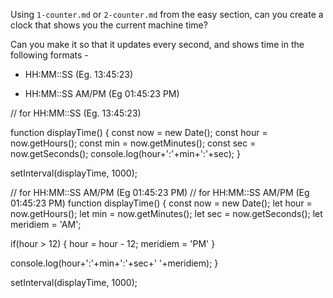 Using `1-counter.md` or `2-counter.md` from the easy section, can you create a
clock that shows you the current machine time?

Can you make it so that it updates every second, and shows time in the following formats - 

 - HH:MM::SS (Eg. 13:45:23)

 - HH:MM::SS AM/PM (Eg 01:45:23 PM)


// for HH:MM::SS (Eg. 13:45:23)

function displayTime() {
    const now = new Date();
    const hour = now.getHours();
    const min = now.getMinutes();
    const sec = now.getSeconds();
    console.log(hour+':'+min+':'+sec);
}

setInterval(displayTime, 1000);

// for HH:MM::SS AM/PM (Eg 01:45:23 PM)
// for HH:MM::SS AM/PM (Eg 01:45:23 PM)
function displayTime() {
  const now = new Date();
  let hour = now.getHours();
  let min = now.getMinutes();
  let sec = now.getSeconds();
  let meridiem = 'AM';

  if(hour > 12) {
    hour = hour - 12;
    meridiem = 'PM'
  }

  console.log(hour+':'+min+':'+sec+' '+meridiem);
}

setInterval(displayTime, 1000);
